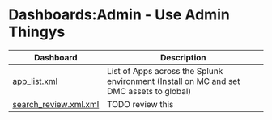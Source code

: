 # Dashboards:Admin - Use Admin Thingys

| Dashboard | Description |
| --------- | ----------- |
| [app_list.xml](app_list.xml) | List of Apps across the Splunk environment (Install on MC and set DMC assets to global) |
| [search_review.xml.xml](search_review.xml.xml) | TODO review this |
